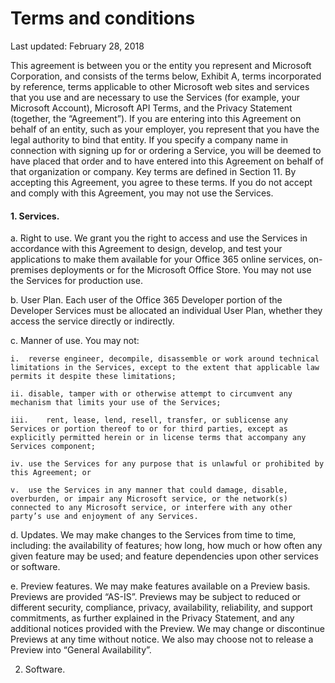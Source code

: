 # Terms and conditions

Last updated: February 28, 2018

This agreement is between you or the entity you represent and Microsoft Corporation, and consists of the terms below, Exhibit A, terms incorporated by reference, terms applicable to other Microsoft web sites and services that you use and are necessary to use the Services (for example, your Microsoft Account), Microsoft API Terms, and the Privacy Statement (together, the “Agreement”). If you are entering into this Agreement on behalf of an entity, such as your employer, you represent that you have the legal authority to bind that entity. If you specify a company name in connection with signing up for or ordering a Service, you will be deemed to have placed that order and to have entered into this Agreement on behalf of that organization or company. Key terms are defined in Section 11. By accepting this Agreement, you agree to these terms. If you do not accept and comply with this Agreement, you may not use the Services.

#### 1. Services.

a.	Right to use. We grant you the right to access and use the Services in accordance with this Agreement to design, develop, and test your applications to make them available for your Office 365 online services, on-premises deployments or for the Microsoft Office Store. You may not use the Services for production use.

b.	User Plan. Each user of the Office 365 Developer portion of the Developer Services must be allocated an individual User Plan, whether they access the service directly or indirectly.

c.	Manner of use. You may not:
    
    i.	reverse engineer, decompile, disassemble or work around technical limitations in the Services, except to the extent that applicable law permits it despite these limitations;

    ii.	disable, tamper with or otherwise attempt to circumvent any mechanism that limits your use of the Services;

    iii.	rent, lease, lend, resell, transfer, or sublicense any Services or portion thereof to or for third parties, except as explicitly permitted herein or in license terms that accompany any Services component;

    iv.	use the Services for any purpose that is unlawful or prohibited by this Agreement; or

    v.	use the Services in any manner that could damage, disable, overburden, or impair any Microsoft service, or the network(s) connected to any Microsoft service, or interfere with any other party’s use and enjoyment of any Services.

d.	Updates. We may make changes to the Services from time to time, including: the availability of features; how long, how much or how often any given feature may be used; and feature dependencies upon other services or software.

e.	Preview features. We may make features available on a Preview basis. Previews are provided “AS-IS”. Previews may be subject to reduced or different security, compliance, privacy, availability, reliability, and support commitments, as further explained in the Privacy Statement, and any additional notices provided with the Preview. We may change or discontinue Previews at any time without notice. We also may choose not to release a Preview into “General Availability”.

2. Software.



